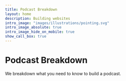 ```yaml
---
title: Podcast Breakdown
layout: home
description: Building websites
intro_image: "images/illustrations/pointing.svg"
intro_image_absolute: true
intro_image_hide_on_mobile: true
show_call_box: true
---
```


# Podcast Breakdown

We breakdown what you need to know to build a podcast.

